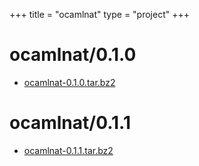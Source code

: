 +++
title = "ocamlnat"
type = "project"
+++

# ocamlnat/0.1.0
* [ocamlnat-0.1.0.tar.bz2](/ocamlnat/ocamlnat/0.1.0/ocamlnat-0.1.0.tar.bz2)

# ocamlnat/0.1.1
* [ocamlnat-0.1.1.tar.bz2](/ocamlnat/ocamlnat/0.1.1/ocamlnat-0.1.1.tar.bz2)